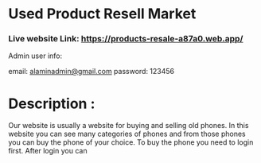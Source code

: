 # Used Product Resell Market

### Live website Link: https://products-resale-a87a0.web.app/

Admin user info: 

email: alaminadmin@gmail.com
password: 123456

# Description :

Our website is usually a website for buying and selling old phones. In this website you can see many categories of phones and from those phones you can buy the phone of your choice. To buy the phone you need to login first. After login you can

